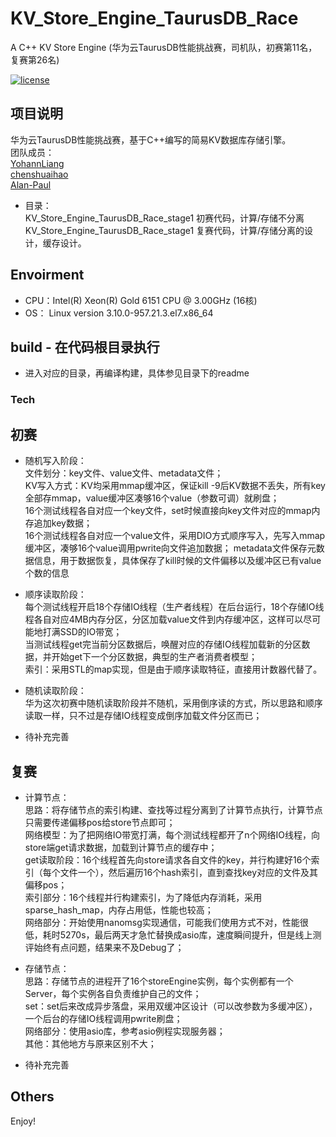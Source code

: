 # KV_Store_Engine_TaurusDB_Race

A C++ KV Store Engine (华为云TaurusDB性能挑战赛，司机队，初赛第11名，复赛第26名)

[![license](https://img.shields.io/github/license/mashape/apistatus.svg)](https://opensource.org/licenses/MIT)

## 项目说明
华为云TaurusDB性能挑战赛，基于C++编写的简易KV数据库存储引擎。  
团队成员：  
[YohannLiang](https://github.com/YohannLiang2016)  
[chenshuaihao](https://github.com/chenshuaihao)  
[Alan-Paul](https://github.com/Alan-Paul)  

* 目录：  
KV_Store_Engine_TaurusDB_Race_stage1 初赛代码，计算/存储不分离  
KV_Store_Engine_TaurusDB_Race_stage1 复赛代码，计算/存储分离的设计，缓存设计。

## Envoirment
* CPU：Intel(R) Xeon(R) Gold 6151 CPU @ 3.00GHz  (16核)
* OS： Linux version 3.10.0-957.21.3.el7.x86_64

## build - 在代码根目录执行
* 进入对应的目录，再编译构建，具体参见目录下的readme

### Tech

## 初赛
* 随机写入阶段：  
文件划分：key文件、value文件、metadata文件；  
KV写入方式：KV均采用mmap缓冲区，保证kill -9后KV数据不丢失，所有key全部存mmap，value缓冲区凑够16个value（参数可调）就刷盘；  
16个测试线程各自对应一个key文件，set时候直接向key文件对应的mmap内存追加key数据；  
16个测试线程各自对应一个value文件，采用DIO方式顺序写入，先写入mmap缓冲区，凑够16个value调用pwrite向文件追加数据； 
metadata文件保存元数据信息，用于数据恢复，具体保存了kill时候的文件偏移以及缓冲区已有value个数的信息

* 顺序读取阶段：  
每个测试线程开启18个存储IO线程（生产者线程）在后台运行，18个存储IO线程各自对应4MB内存分区，分区加载value文件到内存缓冲区，这样可以尽可能地打满SSD的IO带宽；  
当测试线程get完当前分区数据后，唤醒对应的存储IO线程加载新的分区数据，并开始get下一个分区数据，典型的生产者消费者模型；  
索引：采用STL的map实现，但是由于顺序读取特征，直接用计数器代替了。  

* 随机读取阶段：  
华为这次初赛中随机读取阶段并不随机，采用倒序读的方式，所以思路和顺序读取一样，只不过是存储IO线程变成倒序加载文件分区而已；  

* 待补充完善

## 复赛
* 计算节点：  
思路：将存储节点的索引构建、查找等过程分离到了计算节点执行，计算节点只需要传递偏移pos给store节点即可；  
网络模型：为了把网络IO带宽打满，每个测试线程都开了n个网络IO线程，向store端get请求数据，加载到计算节点的缓存中；  
get读取阶段：16个线程首先向store请求各自文件的key，并行构建好16个索引（每个文件一个），然后遍历16个hash索引，直到查找key对应的文件及其偏移pos；  
索引部分：16个线程并行构建索引，为了降低内存消耗，采用sparse_hash_map，内存占用低，性能也较高；  
网络部分：开始使用nanomsg实现通信，可能我们使用方式不对，性能很低，耗时5270s，最后两天才急忙替换成asio库，速度瞬间提升，但是线上测评始终有点问题，结果来不及Debug了；  

* 存储节点：  
思路：存储节点的进程开了16个storeEngine实例，每个实例都有一个Server，每个实例各自负责维护自己的文件；  
set：set后来改成异步落盘，采用双缓冲区设计（可以改参数为多缓冲区），一个后台的存储IO线程调用pwrite刷盘；  
网络部分：使用asio库，参考asio例程实现服务器；  
其他：其他地方与原来区别不大；  

* 待补充完善

## Others

Enjoy!


